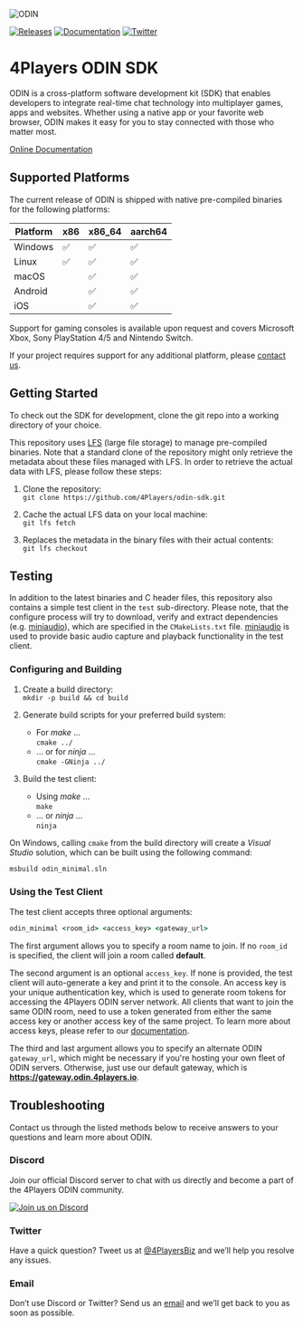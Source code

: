 ![ODIN](https://www.4players.io/images/odin/banner.jpg)

[![Releases](https://img.shields.io/github/release/4Players/odin-sdk)](https://github.com/4Players/odin-sdk/releases)
[![Documentation](https://img.shields.io/badge/docs-4Players.io-orange)](https://www.4players.io/developers/)
[![Twitter](https://img.shields.io/badge/twitter-@ODIN4Players-blue)](https://twitter.com/ODIN4Players)

# 4Players ODIN SDK

ODIN is a cross-platform software development kit (SDK) that enables developers to integrate real-time chat technology into multiplayer games, apps and websites. Whether using a native app or your favorite web browser, ODIN makes it easy for you to stay connected with those who matter most.

[Online Documentation](https://www.4players.io/developers/)

## Supported Platforms

The current release of ODIN is shipped with native pre-compiled binaries for the following platforms:

| Platform | x86                | x86_64             | aarch64            |
|----------|--------------------|--------------------|--------------------|
| Windows  | :white_check_mark: | :white_check_mark: | :white_check_mark: |
| Linux    | :white_check_mark: | :white_check_mark: | :white_check_mark: |
| macOS    |                    | :white_check_mark: | :white_check_mark: |
| Android  |                    | :white_check_mark: | :white_check_mark: |
| iOS      |                    | :white_check_mark: | :white_check_mark: |

Support for gaming consoles is available upon request and covers Microsoft Xbox, Sony PlayStation 4/5 and Nintendo Switch.

If your project requires support for any additional platform, please [contact us](https://www.4players.io/company/contact_us/).

## Getting Started

To check out the SDK for development, clone the git repo into a working directory of your choice.

This repository uses [LFS](https://git-lfs.github.com) (large file storage) to manage pre-compiled binaries. Note that a standard clone of the repository might only retrieve the metadata about these files managed with LFS. In order to retrieve the actual data with LFS, please follow these steps:

1. Clone the repository:  
   `git clone https://github.com/4Players/odin-sdk.git`

2. Cache the actual LFS data on your local machine:  
   `git lfs fetch`

3. Replaces the metadata in the binary files with their actual contents:  
   `git lfs checkout`

## Testing

In addition to the latest binaries and C header files, this repository also contains a simple test client in the `test` sub-directory. Please note, that the configure process will try to download, verify and extract dependencies (e.g. [miniaudio](https://miniaud.io)), which are specified in the `CMakeLists.txt` file. [miniaudio](https://miniaud.io) is used to provide basic audio capture and playback functionality in the test client.

### Configuring and Building

1. Create a build directory:  
   `mkdir -p build && cd build`

2. Generate build scripts for your preferred build system:

   - For _make_ ...  
     `cmake ../`
   - ... or for _ninja_ ...  
     `cmake -GNinja ../`

3. Build the test client:
   - Using _make_ ...  
     `make`
   - ... or _ninja_ ...  
     `ninja`

On Windows, calling `cmake` from the build directory will create a _Visual Studio_ solution, which can be built using the following command:

```bat
msbuild odin_minimal.sln
```

### Using the Test Client

The test client accepts three optional arguments:

```bat
odin_minimal <room_id> <access_key> <gateway_url>
```

The first argument allows you to specify a room name to join. If no `room_id` is specified, the client will join a room called **default**.

The second argument is an optional `access_key`. If none is provided, the test client will auto-generate a key and print it to the console. An access key is your unique authentication key, which is used to generate room tokens for accessing the 4Players ODIN server network. All clients that want to join the same ODIN room, need to use a token generated from either the same access key or another access key of the same project. To learn more about access keys, please refer to our [documentation](https://developers.4players.io/odin/guides/access-keys/).

The third and last argument allows you to specify an alternate ODIN `gateway_url`, which might be necessary if you're hosting your own fleet of ODIN servers. Otherwise, just use our default gateway, which is **https://gateway.odin.4players.io**.

## Troubleshooting

Contact us through the listed methods below to receive answers to your questions and learn more about ODIN.

### Discord

Join our official Discord server to chat with us directly and become a part of the 4Players ODIN community.

[![Join us on Discord](https://developers.4players.io/images/join_discord.png)](https://discord.gg/9yzdJNUGZS)

### Twitter

Have a quick question? Tweet us at [@4PlayersBiz](https://twitter.com/4PlayersBiz) and we’ll help you resolve any issues.

### Email

Don’t use Discord or Twitter? Send us an [email](mailto:odin@4players.io) and we’ll get back to you as soon as possible.

